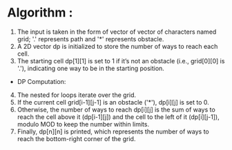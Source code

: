 # Algorithm : 
1. The input is taken in the form of vector of vector of characters named grid; '.' represents path and '*' represents obstacle.
2. A 2D vector dp is initialized to store the number of ways to reach each cell.
3. The starting cell dp[1][1] is set to 1 if it’s not an obstacle (i.e., grid[0][0] is '.'), indicating one way to be in the starting position.
* DP Computation:
4. The nested for loops iterate over the grid.
5. If the current cell grid[i-1][j-1] is an obstacle ('*'), dp[i][j] is set to 0.
6. Otherwise, the number of ways to reach dp[i][j] is the sum of ways to reach the cell above it (dp[i-1][j]) and the cell to the left of it (dp[i][j-1]), modulo MOD to keep the number within limits.
6. Finally, dp[n][n] is printed, which represents the number of ways to reach the bottom-right corner of the grid.